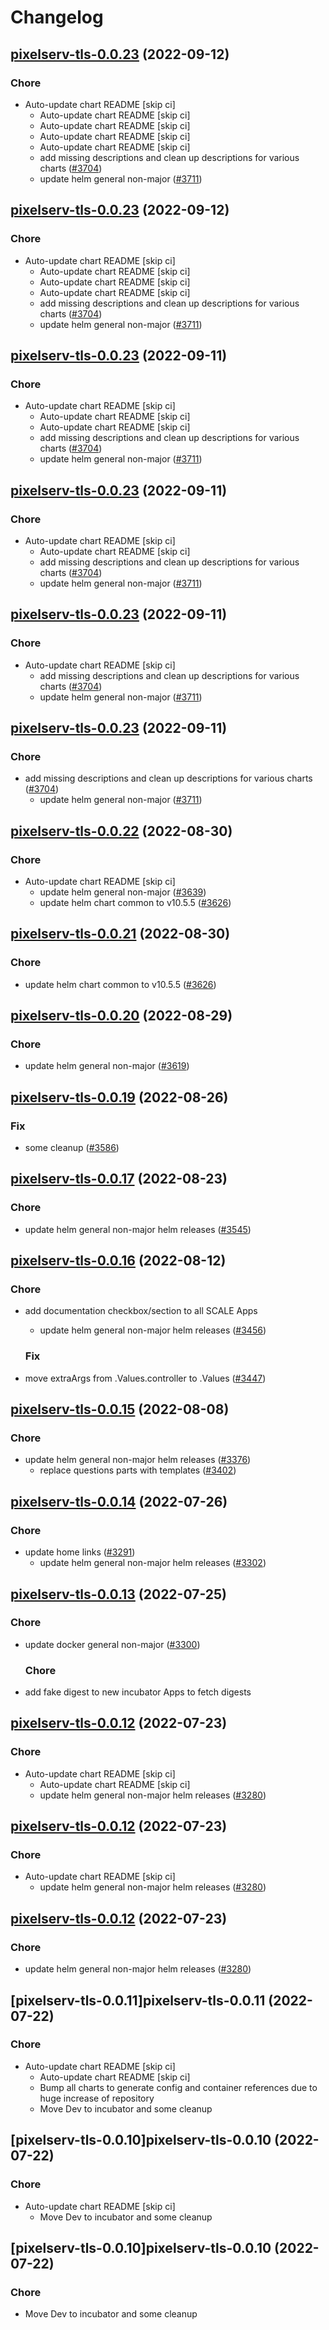 # Changelog



## [pixelserv-tls-0.0.23](https://github.com/truecharts/charts/compare/pixelserv-tls-0.0.22...pixelserv-tls-0.0.23) (2022-09-12)

### Chore

- Auto-update chart README [skip ci]
  - Auto-update chart README [skip ci]
  - Auto-update chart README [skip ci]
  - Auto-update chart README [skip ci]
  - Auto-update chart README [skip ci]
  - add missing descriptions and clean up descriptions for various charts ([#3704](https://github.com/truecharts/charts/issues/3704))
  - update helm general non-major ([#3711](https://github.com/truecharts/charts/issues/3711))




## [pixelserv-tls-0.0.23](https://github.com/truecharts/charts/compare/pixelserv-tls-0.0.22...pixelserv-tls-0.0.23) (2022-09-12)

### Chore

- Auto-update chart README [skip ci]
  - Auto-update chart README [skip ci]
  - Auto-update chart README [skip ci]
  - Auto-update chart README [skip ci]
  - add missing descriptions and clean up descriptions for various charts ([#3704](https://github.com/truecharts/charts/issues/3704))
  - update helm general non-major ([#3711](https://github.com/truecharts/charts/issues/3711))




## [pixelserv-tls-0.0.23](https://github.com/truecharts/charts/compare/pixelserv-tls-0.0.22...pixelserv-tls-0.0.23) (2022-09-11)

### Chore

- Auto-update chart README [skip ci]
  - Auto-update chart README [skip ci]
  - Auto-update chart README [skip ci]
  - add missing descriptions and clean up descriptions for various charts ([#3704](https://github.com/truecharts/charts/issues/3704))
  - update helm general non-major ([#3711](https://github.com/truecharts/charts/issues/3711))




## [pixelserv-tls-0.0.23](https://github.com/truecharts/charts/compare/pixelserv-tls-0.0.22...pixelserv-tls-0.0.23) (2022-09-11)

### Chore

- Auto-update chart README [skip ci]
  - Auto-update chart README [skip ci]
  - add missing descriptions and clean up descriptions for various charts ([#3704](https://github.com/truecharts/charts/issues/3704))
  - update helm general non-major ([#3711](https://github.com/truecharts/charts/issues/3711))




## [pixelserv-tls-0.0.23](https://github.com/truecharts/charts/compare/pixelserv-tls-0.0.22...pixelserv-tls-0.0.23) (2022-09-11)

### Chore

- Auto-update chart README [skip ci]
  - add missing descriptions and clean up descriptions for various charts ([#3704](https://github.com/truecharts/charts/issues/3704))
  - update helm general non-major ([#3711](https://github.com/truecharts/charts/issues/3711))




## [pixelserv-tls-0.0.23](https://github.com/truecharts/charts/compare/pixelserv-tls-0.0.22...pixelserv-tls-0.0.23) (2022-09-11)

### Chore

- add missing descriptions and clean up descriptions for various charts ([#3704](https://github.com/truecharts/charts/issues/3704))
  - update helm general non-major ([#3711](https://github.com/truecharts/charts/issues/3711))




## [pixelserv-tls-0.0.22](https://github.com/truecharts/charts/compare/pixelserv-tls-0.0.20...pixelserv-tls-0.0.22) (2022-08-30)

### Chore

- Auto-update chart README [skip ci]
  - update helm general non-major ([#3639](https://github.com/truecharts/charts/issues/3639))
  - update helm chart common to v10.5.5 ([#3626](https://github.com/truecharts/charts/issues/3626))




## [pixelserv-tls-0.0.21](https://github.com/truecharts/charts/compare/pixelserv-tls-0.0.20...pixelserv-tls-0.0.21) (2022-08-30)

### Chore

- update helm chart common to v10.5.5 ([#3626](https://github.com/truecharts/charts/issues/3626))




## [pixelserv-tls-0.0.20](https://github.com/truecharts/charts/compare/pixelserv-tls-0.0.19...pixelserv-tls-0.0.20) (2022-08-29)

### Chore

- update helm general non-major ([#3619](https://github.com/truecharts/charts/issues/3619))




## [pixelserv-tls-0.0.19](https://github.com/truecharts/charts/compare/pixelserv-tls-0.0.17...pixelserv-tls-0.0.19) (2022-08-26)

### Fix

- some cleanup ([#3586](https://github.com/truecharts/charts/issues/3586))




## [pixelserv-tls-0.0.17](https://github.com/truecharts/charts/compare/pixelserv-tls-0.0.16...pixelserv-tls-0.0.17) (2022-08-23)

### Chore

- update helm general non-major helm releases ([#3545](https://github.com/truecharts/charts/issues/3545))




## [pixelserv-tls-0.0.16](https://github.com/truecharts/charts/compare/pixelserv-tls-0.0.15...pixelserv-tls-0.0.16) (2022-08-12)

### Chore

- add documentation checkbox/section to all SCALE Apps
  - update helm general non-major helm releases ([#3456](https://github.com/truecharts/charts/issues/3456))

  ### Fix

- move extraArgs from .Values.controller to .Values ([#3447](https://github.com/truecharts/charts/issues/3447))




## [pixelserv-tls-0.0.15](https://github.com/truecharts/charts/compare/pixelserv-tls-0.0.14...pixelserv-tls-0.0.15) (2022-08-08)

### Chore

- update helm general non-major helm releases ([#3376](https://github.com/truecharts/charts/issues/3376))
  - replace questions parts with templates ([#3402](https://github.com/truecharts/charts/issues/3402))




## [pixelserv-tls-0.0.14](https://github.com/truecharts/apps/compare/pixelserv-tls-0.0.13...pixelserv-tls-0.0.14) (2022-07-26)

### Chore

- update home links ([#3291](https://github.com/truecharts/apps/issues/3291))
  - update helm general non-major helm releases ([#3302](https://github.com/truecharts/apps/issues/3302))




## [pixelserv-tls-0.0.13](https://github.com/truecharts/apps/compare/pixelserv-tls-0.0.12...pixelserv-tls-0.0.13) (2022-07-25)

### Chore

- update docker general non-major ([#3300](https://github.com/truecharts/apps/issues/3300))

  ### Chore

- add fake digest to new incubator Apps to fetch digests




## [pixelserv-tls-0.0.12](https://github.com/truecharts/apps/compare/pixelserv-tls-0.0.11...pixelserv-tls-0.0.12) (2022-07-23)

### Chore

- Auto-update chart README [skip ci]
  - Auto-update chart README [skip ci]
  - update helm general non-major helm releases ([#3280](https://github.com/truecharts/apps/issues/3280))




## [pixelserv-tls-0.0.12](https://github.com/truecharts/apps/compare/pixelserv-tls-0.0.11...pixelserv-tls-0.0.12) (2022-07-23)

### Chore

- Auto-update chart README [skip ci]
  - update helm general non-major helm releases ([#3280](https://github.com/truecharts/apps/issues/3280))




## [pixelserv-tls-0.0.12](https://github.com/truecharts/apps/compare/pixelserv-tls-0.0.11...pixelserv-tls-0.0.12) (2022-07-23)

### Chore

- update helm general non-major helm releases ([#3280](https://github.com/truecharts/apps/issues/3280))




## [pixelserv-tls-0.0.11]pixelserv-tls-0.0.11 (2022-07-22)

### Chore

- Auto-update chart README [skip ci]
  - Auto-update chart README [skip ci]
  - Bump all charts to generate config and container references due to huge increase of repository
  - Move Dev to incubator and some cleanup




## [pixelserv-tls-0.0.10]pixelserv-tls-0.0.10 (2022-07-22)

### Chore

- Auto-update chart README [skip ci]
  - Move Dev to incubator and some cleanup




## [pixelserv-tls-0.0.10]pixelserv-tls-0.0.10 (2022-07-22)

### Chore

- Move Dev to incubator and some cleanup
